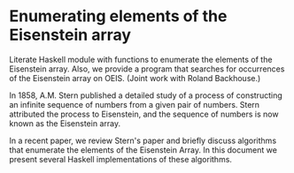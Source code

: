 Enumerating elements of the Eisenstein array
==========

Literate Haskell module with functions to enumerate the elements of the Eisenstein array. 
Also, we provide a program that searches for occurrences of the Eisenstein array on OEIS. 
(Joint work with Roland Backhouse.)

In 1858, A.M. Stern published a detailed study of a process of constructing an infinite
sequence of numbers from a given pair of numbers.  Stern attributed
the process to Eisenstein, and the sequence of numbers is now known as
the Eisenstein array.

In a recent paper, we review Stern's paper and briefly
discuss algorithms that enumerate the elements of the Eisenstein
Array. In this document we present  several Haskell
implementations of these algorithms.
